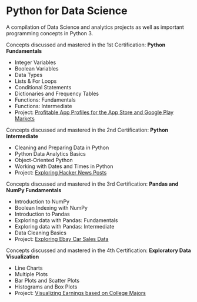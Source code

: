 # Python for Data Science

A compilation of Data Science and analytics projects as well as important programming concepts in Python 3. 

Concepts discussed and mastered in the 1st Certification: <b>Python Fundamentals</b>

- Integer Variables
- Boolean Variables
- Data Types
- Lists & For Loops
- Conditional Statements
- Dictionaries and Frequency Tables
- Functions: Fundamentals
- Functions: Intermediate
- Project: [Profitable App Profiles for the App Store and Google Play Markets]
  
[Profitable App Profiles for the App Store and Google Play Markets]: https://github.com/James1515/PythonDataScience/blob/master/PythonFundamentals/Project%231/Guided%20Project_%20Profitable%20App%20Profiles%20for%20the%20App%20Store%20and%20Google%20Play%20Markets/Basics.ipynb


Concepts discussed and mastered in the 2nd Certification: <b>Python Intermediate</b>

- Cleaning and Preparing Data in Python
- Python Data Analytics Basics
- Object-Oriented Python
- Working with Dates and Times in Python
- Project: [Exploring Hacker News Posts]


[Exploring Hacker News Posts]: https://github.com/James1515/PythonDataScience/blob/master/PythonIntermediate/Project%20%232/Basics.ipynb

Concepts discussed and mastered in the 3rd Certification: <b>Pandas and NumPy Fundamentals</b>


- Introduction to NumPy
- Boolean Indexing with NumPy
- Introduction to Pandas
- Exploring data with Pandas: Fundamentals
- Exploring data with Pandas: Intermediate
- Data Cleaning Basics
- Project: [Exploring Ebay Car Sales Data]

[Exploring Ebay Car Sales Data]: https://github.com/James1515/PythonDataScience/blob/master/PandasAndNumPyFundamentals/Exploring%2BEbay%2BCar%2BSales-Copy1.ipynb

Concepts discussed and mastered in the 4th Certification: <b>Exploratory Data Visualization</b>

- Line Charts 
- Multiple Plots
- Bar Plots and Scatter Plots
- Histograms and Box Plots
- Project: [Visualizing Earnings based on College Majors]

 [Visualizing Earnings based on College Majors]: https://github.com/James1515/PythonDataScience/blob/master/ExploratoryDataVisualization/Project%20%234/Basics.ipynb
